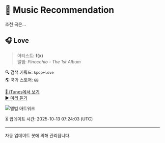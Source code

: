 
# 🎵 Music Recommendation

추천 곡은...

## 🎧 Love  
> 아티스트: **f(x)**  
> 앨범: _Pinocchio - The 1st Album_  

🔍 검색 키워드: `kpop+love`  
🌎 국가 스토어: `GB`

[🔗 iTunes에서 보기](https://music.apple.com/gb/album/love/854892507?i=854892546&uo=4)  
[▶️ 미리 듣기](https://audio-ssl.itunes.apple.com/itunes-assets/AudioPreview125/v4/69/83/60/698360cb-20d2-a3ef-929e-32ccf65784b3/mzaf_13790479094996739331.plus.aac.p.m4a)

![앨범 아트워크](https://is1-ssl.mzstatic.com/image/thumb/Music2/v4/e3/00/b6/e300b69b-da35-47c5-2dbd-84713ac9b209/asset.jpg/100x100bb.jpg)

⏳ 업데이트 시간: 2025-10-13 07:24:03 (UTC)

---
자동 업데이트 봇에 의해 관리됩니다.
